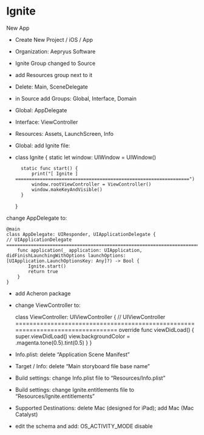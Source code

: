 # Ignite

New App
- Create New Project / iOS / App
- Organization: Aepryus Software
- Ignite Group changed to Source
- add Resources group next to it
- Delete: Main, SceneDelegate
- in Source add Groups: Global, Interface, Domain
- Global: AppDelegate
- Interface: ViewController
- Resources: Assets, LaunchScreen, Info
- Global: add Ignite file:
- 	
    class Ignite {
        static let window: UIWindow = UIWindow()
  
        static func start() {
            print("[ Ignite ] ================================================================")
            window.rootViewController = ViewController()
            window.makeKeyAndVisible()
        }
    }

change AppDelegate to:

    @main
    class AppDelegate: UIResponder, UIApplicationDelegate {
    // UIApplicationDelegate ===========================================================================
        func application(_ application: UIApplication, didFinishLaunchingWithOptions launchOptions: [UIApplication.LaunchOptionsKey: Any]?) -> Bool {
            Ignite.start()
            return true
        }
    }



- add Acheron package
- change ViewController to:

    class ViewController: UIViewController {
        // UIViewController ================================================================================
        override func viewDidLoad() {
            super.viewDidLoad()
            view.backgroundColor = .magenta.tone(0.5).tint(0.5)
        }
    }

- Info.plist: delete “Application Scene Manifest”
- Target / Info: delete “Main storyboard file base name”
- Build settings: change Info.plist file to “Resources/Info.plist”
- Build settings: change Ignite.entitlements file to “Resources/Ignite.entitlements”
- Supported Destinations: delete Mac (designed for iPad); add Mac (Mac Catalyst)
- edit the schema and add: OS_ACTIVITY_MODE disable
